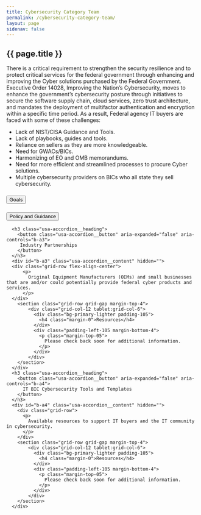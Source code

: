 ```yaml
---
title: Cybersecurity Category Team
permalink: /cybersecurity-category-team/
layout: page
sidenav: false
---
```


<section class="grid-container padding-left-0 padding-right-1">
<h1 class="margin-top-0">{{ page.title }}</h1>

<div class="margin-bottom-2">There is a critical requirement to strengthen the security resilience and to protect critical services for the federal government through enhancing and improving the Cyber solutions purchased by the Federal Government. Executive Order 14028, Improving the Nation’s Cybersecurity, moves to enhance the government’s cybersecurity posture through initiatives to secure the software supply chain, cloud services, zero trust architecture, and mandates the deployment of multifactor authentication and encryption within a specific time period.  As a result, Federal agency IT buyers are faced with some of these challenges:

<ul>
  <li>Lack of NIST/CISA Guidance and Tools.</li>
  <li>Lack of playbooks, guides and tools.</li>
  <li>Reliance on sellers as they are more knowledgeable.</li>
  <li>Need for GWACs/BICs.</li>
  <li>Harmonizing of EO and OMB memorandums.</li>
  <li>Need for more efficient and streamlined processes to procure Cyber solutions.</li>
  <li>Multiple cybersecurity providers on BICs who all state they sell cybersecurity.</li>
</ul>
</div>

<div class="usa-accordion">
      <h3 class="usa-accordion__heading">
        <button class="usa-accordion__button" aria-expanded="false" aria-controls="b-a1">
          Goals
        </button>
      </h3>
      <div id="b-a1" class="usa-accordion__content" hidden="">
        <div class="grid-row flex-align-center">
          <p>
              Our goal is to focus on contracts, processes, tools, templates or knowledge sharing. The government must: 
              <ul>
                <li><b>Provide access to vehicles and resources to drive efficient acquisition processes</b>: Enable an agency who has a requirement to gain access to the right GWACs/BICs that can meet those requirements, and then be able to go through the process as efficiently as possible by having access to templates, RFI/solicitations, common SLAs, standard terms, conditions, pricing, etc.</li>
                <li><b>Collaboration across IT and Acquisition professionals</b>:  Achieve a whole-of-government approach by working collectively across federal acquisition programs. The CCT will be chaired by an agency that will set agenda, direction, and deliverables.  Members will include IT practitioners from agencies and BIC solution holders who will share ideas, artifacts, and expertise.  </li>
                <li><b>Develop library of relevant acquisition materials</b>: The ITVMO acts as a broker and resource library to compile the best thinking and information on IT acquisitions from across government. The ITVMO will provide logistics support and help to broker CCT deliverables to IT buyers/agency customers.</li>
                <li><b>Provide tools to assist federal buyers of Cybersecurity</b>: Review cyber offerings and identify standard requirements, pricing, and terms and conditions.  Evaluate the need and effectiveness of market research tools for IT buyers.</li>
              </ul>
          </p>
        </div>
      </div>
      <h3 class="usa-accordion__heading">
        <button class="usa-accordion__button" aria-expanded="false" aria-controls="b-a2">
          Policy and Guidance
        </button>
      </h3>
      <div id="b-a2" class="usa-accordion__content" hidden="">
        <div class="grid-row flex-align-center">
          <p>
            A repository of cybersecurity resources, trends, data, and practices across the government and contract vehicles to promote knowledge sharing.
          </p>
        </div>
        <section class="grid-row grid-gap margin-top-4">
            <div class="grid-col-12 tablet:grid-col-6">
              <div class="bg-primary-lighter padding-105">
                <h4 class="margin-0">Resources</h4>
              </div>
              <div class="padding-left-105 margin-bottom-4">
                <p class="margin-top-05">
                  Please check back soon for additional information.
                </p>
              </div>
            </div>
        </section>
      </div>

      <h3 class="usa-accordion__heading">
        <button class="usa-accordion__button" aria-expanded="false" aria-controls="b-a3">
         Industry Partnerships
        </button>
      </h3>
      <div id="b-a3" class="usa-accordion__content" hidden="">
      <div class="grid-row flex-align-center">
          <p>
            Original Equipment Manufacturers (OEMs) and small businesses that are and/or could potentially provide federal cyber products and services.
          </p>
      </div>
        <section class="grid-row grid-gap margin-top-4">
            <div class="grid-col-12 tablet:grid-col-6">
              <div class="bg-primary-lighter padding-105">
                <h4 class="margin-0">Resources</h4>
              </div>
              <div class="padding-left-105 margin-bottom-4">
                <p class="margin-top-05">
                  Please check back soon for additional information.
                </p>
              </div>
            </div>
        </section>
      </div>
      <h3 class="usa-accordion__heading">
        <button class="usa-accordion__button" aria-expanded="false" aria-controls="b-a4">
          IT BIC Cybersecurity Tools and Templates
        </button>
      </h3>
      <div id="b-a4" class="usa-accordion__content" hidden="">
        <div class="grid-row">
          <p>
            Available resources to support IT buyers and the IT community in cybersecurity. 
          </p>
        </div>
        <section class="grid-row grid-gap margin-top-4">
            <div class="grid-col-12 tablet:grid-col-6">
              <div class="bg-primary-lighter padding-105">
                <h4 class="margin-0">Resources</h4>
              </div>
              <div class="padding-left-105 margin-bottom-4">
                <p class="margin-top-05">
                  Please check back soon for additional information.
                </p>
              </div>
            </div>
        </section>
      </div>
</div>
<br/>
</section>

